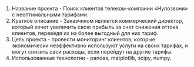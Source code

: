 1. Название проекта - Поиск клиентов телеком-компании «Нупозвони» с неоптимальными тарифами.
2. Краткое описание - Заказчиком является коммерческий директор, который хочет увеличить свою прибыль за счет снижения оттока клиентов, переведя их на более выгодный для них тариф.
3. Цель проекта -  провести мониторинг клиентов, которые экономически неэффективно используют услуги на своих тарифах, и могут снизить свои расходы, если перейдут на другие тарифы.
4. Использованные технологии - pandas, matplotlib, scipy, numpy.